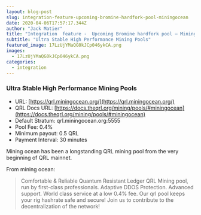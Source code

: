 ```yaml
---
layout: blog-post
slug: integration-feature-upcoming-bromine-hardfork-pool-miningocean
date: 2020-04-06T17:57:17.344Z
author: "Jack Matier"
title: "Integration  feature -  Upcoming Bromine hardfork pool — Miningocean"
subtitle: "Ultra Stable High Performance Mining Pools"
featured_image: 17LzUjYMaQG0kJCp046ykCA.png
images:
  - 17LzUjYMaQG0kJCp046ykCA.png
categories:
  - integration
---
```


### Ultra Stable High Performance Mining Pools

* URL: [https://qrl.miningocean.org/](https://qrl.miningocean.org/)
* QRL Docs URL: [https://docs.theqrl.org/mining/pools/#miningocean](https://docs.theqrl.org/mining/pools/#miningocean)
* Default Stratum: qrl.miningocean.org:5555
* Pool Fee: 0.4%
* Minimum payout: 0.5 QRL
* Payment Interval: 30 minutes

Mining ocean has been a longstanding QRL mining pool from the very beginning of QRL mainnet.

From mining ocean:
> Comfortable & Reliable Quantum Resistant Ledger QRL Mining pool, run by first-class professionals. Adaptive DDOS Protection. Advanced support.
> World class service at a low 0.4% fee. Our qrl pool keeps your rig hashrate safe and secure! Join us to contribute to the decentralization of the network!